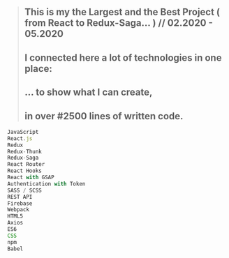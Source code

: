 > ## This is my the Largest and the Best Project ( from React to Redux-Saga... ) // 02.2020 - 05.2020
>
> ## I connected here a lot of technologies in one place:
>
> ## ... to show what I can create,
>
> ## in over #2500 lines of written code.

```js
JavaScript
React.js
Redux
Redux-Thunk
Redux-Saga
React Router
React Hooks
React with GSAP
Authentication with Token
SASS / SCSS
REST API
Firebase
Webpack
HTML5
Axios
ES6
CSS
npm
Babel
```
